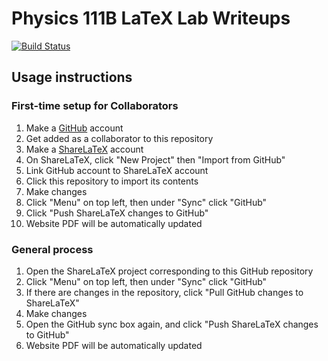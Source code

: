 # Physics 111B LaTeX Lab Writeups

[![Build Status](https://travis-ci.org/phylabs/111B.svg?branch=master)](https://travis-ci.org/phylabs/111B)

## Usage instructions

### First-time setup for Collaborators

1. Make a [GitHub](https://github.com/) account
1. Get added as a collaborator to this repository
1. Make a [ShareLaTeX](https://www.sharelatex.com/) account
1. On ShareLaTeX, click "New Project" then "Import from GitHub"
1. Link GitHub account to ShareLaTeX account
1. Click this repository to import its contents
1. Make changes
1. Click "Menu" on top left, then under "Sync" click "GitHub"
1. Click "Push ShareLaTeX changes to GitHub"
1. Website PDF will be automatically updated

### General process

1. Open the ShareLaTeX project corresponding to this GitHub repository
1. Click "Menu" on top left, then under "Sync" click "GitHub"
1. If there are changes in the repository, click "Pull GitHub changes to ShareLaTeX"
1. Make changes
1. Open the GitHub sync box again, and click "Push ShareLaTeX changes to GitHub"
1. Website PDF will be automatically updated
